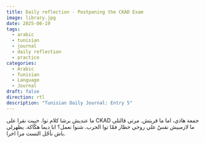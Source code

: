 ```yaml
---
title: Daily reflection - Postponing the CKAD Exam
image: library.jpg
date: 2025-06-19
tags:
  - arabic
  - tunisian
  - journal
  - daily reflection
  - practice
categories:
  - Arabic
  - Tunisian
  - Language
  - Journal
draft: false
direction: rtl
description: "Tunisian Daily Journal: Entry 5"
---
```

ما عنديش برشا كلام توا. حبيت نقرا على CKAD جمعة هاذي، اما ما قريتش. مرتي قالتلي ما لازمبيش نقسّ علي روحي خظار فمّا توا الحرب. شنوا نعمل؟ ابا ديما هكّاكة. يظهرلي باش نأجّل التست مرا اخرا.
